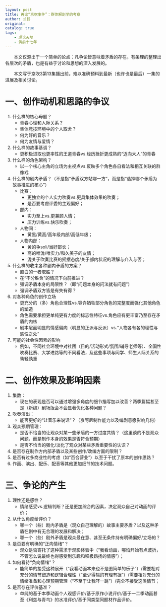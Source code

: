 ```yaml
---
layout: post
title: 再论“京吹事件”：群体解剖学的考察
author: 兰鹤
original: 
catalog: true
tags:
    - 理论天地
    - 黄前十七年
---
```


&emsp;&emsp;本文仅源出于一个简单的论点：凡争论皆意味着矛盾的存在。有条理的整理出各层次的矛盾，也是有益于讨论和思想的深入发展的。

&emsp;&emsp;本文写于京吹3第13集播出前，难以准确预料到最新（也许也是最后）一集的进展及相关讨论。

# 一、创作动机和思路的争议
1. 什么样的核心母题？
    * 青春心理和人际关系？
    * 集体竞技环境中的个人取舍？
    * 何为好的音乐？
    * 何为友情与爱情？
2. 什么样的故事基调？
    * 更积极进取也更率性的王道青春vs.经历挫折更成熟的“迈向大人”的青春
3. 什么样的角色架构？
    * 以一个核心主角的立场为主视点vs.反映多个角色各自看法和相互关联的群像戏
4. 什么样的剧内矛盾？（不是指“矛盾双方站哪一方”，而是指“选择哪个矛盾为故事推进的核心”）
    * 比赛：
        * 更独立的个人实力吹奏vs.更具集体效果的吹奏；
        * 是否要考虑评委的主观偏好；
    * 部内：
        * 实力至上vs.更兼顾人情；
        * 压力训练vs.快乐吹奏；
    * 人物间：
        * 黄黑/黄高/高年级内部/高低年级；
    * 人物内部：
        * 黄的争soli/当好部长；
        * 高的唯泷/唯实力/和久美子的友情；
        * 泷关于吹奏比赛的摇摆态度/关于部内状况的理解与介入与否；
5. 什么样的收束各种剧内矛盾的方案？
    * 直白的一者取胜？
    * 在“不分胜负”的情况下向前推进？
    * 强调矛盾本身的局限性？（即“问题本身的问法就有问题”）
    * 强调矛盾双方皆是有失有得？
6. 对各种角色的创作立场
    * 更充分的（多）角色合理性vs.容许牺牲部分角色的完整度而强化其他角色的塑造
    * 角色需要承担更单纯更有力度的标志性特征vs.角色应有更丰富乃至存在矛盾的内核
    * 剧本层面明显的情感偏向（明显的正派与反派）vs.“人物各有各的理性与感性之处”
7. 可能的社会性因素的影响
    * 例如，不同社会环境中对社团（目的/活动形式/氛围/辅导老师等）、全国性吹奏比赛、大学进路等的不同看法，及这些事项与同学、师生人际关系的孰轻孰重

# 二、创作效果及影响因素
1. 集数：
    * 现在的表现是否可以通过增强多角度的细节描写加以改善？两季篇幅甚至是（新编）剧场版会不会显著优化各种问题？
2. 吹奏演出：
    * 能否更好的“让音乐来说话”？（京阿尼制作能力以及编剧意愿影响几何）
3. 观众预期管理：
    * 是否不恰当的让观众对某一些矛盾的一方过度共情？（这里谈的不是观众问题，而是制作本身的效果是否符合预期）
    * 是否不恰当的强化/淡化了观众对某些矛盾重要性的认识？
4. 是否存在制作方内部矛盾以及某些创作/改编方面的限制？
5. 是否有过多商业性的考虑（如“百合营业”）以至于干扰了原本的创作思路？
6. 作画、演出、配乐、配音等其他更加细节的技术问题。

# 三、争论的产生
1. 理性还是感性？
    * 情绪感受vs.逻辑判断？还是更加综合的因素，决定观众自己对动画的评价；
2. 从什么角度给评价？
    * 哪一个（些）剧内矛盾是（观众自己理解的）故事主要矛盾？以及这种矛盾在剧中有无合理的发展和解决；
    * 哪一个（些）剧外矛盾是观众最在意、甚至无条件持有明确偏好/立场的？
3. 是否要有明确的“正向情绪”？
    * 观众是否寄托了这种需求于观影体验中（“我看动画，哪怕开始有点波折，不管怎么说最终也得感受到乐趣和积极昂扬的情感”）；
4. 如何看待“负向情绪”？
    * 能简单的接受这种展开（“我看动画本来也不是图简单的乐子”）/需要相对充分的情节塑造和逻辑合理性（“至少得输的有理有据”）/需要相对充分的情绪准备和心理预期管理（“不至于让我吓一跳”）/完全不接受这类情节；
5.  是否存在评价基准？
    * 单纯的基于本季动画个人观感评价/基于原作小说评价/基于一二季动画甚至《利兹与青鸟》的水准评价/基于同类型同题材作品评价。
